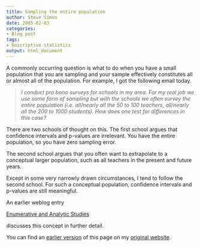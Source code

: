 ```yaml
---
title: Sampling the entire population
author: Steve Simon
date: 2005-02-03
categories:
- Blog post
tags:
- Descriptive statistics
output: html_document
---
```

A commonly occurring question is what to do when you have a small
population that you are sampling and your sample effectively constitutes
all or almost all of the population. For example, I got the following
email today.

> *I conduct pro bono surveys for schools in my area. For my real job we
> use some form of sampling but with the schools we often survey the
> entire population (i.e. all/nearly all the 50 to 100 teachers,
> all/nearly all the 200 to 1000 students). How does one test for
> differences in this case?*

There are two schools of thought on this. The first school argues that
confidence intervals and p-values are irrelevant. You have the entire
population, so you have zero sampling error.

The second school argues that you often want to extrapolate to a
conceptual larger population, such as all teachers in the present and
future years.

Except in some very narrowly drawn circumstances, I tend to follow the
second school. For such a conceptual population, confidence intervals
and p-values are still meaningful.

An earlier weblog entry

[Enumerative and Analytic Studies](http://new.pmean.com/post/enumerative/)

discusses this concept in further detail.

You can find an [earlier version](http://www.pmean.com/05/EntirePopulation.html) of this page on my [original website](http://www.pmean.com/original_site.html).
